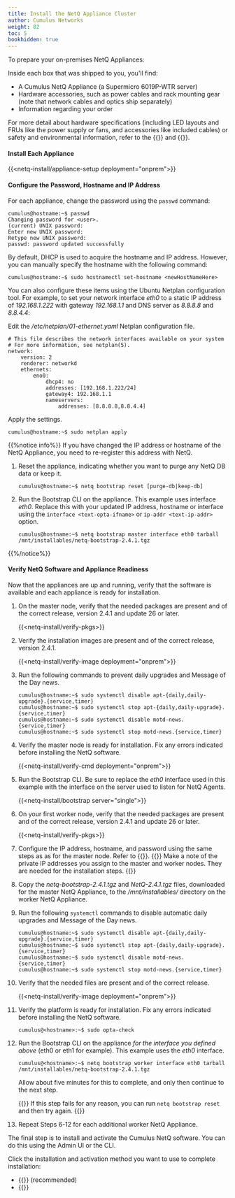 ```yaml
---
title: Install the NetQ Appliance Cluster
author: Cumulus Networks
weight: 82
toc: 5
bookhidden: true
---
```

To prepare your on-premises NetQ Appliances:

Inside each box that was shipped to you, you'll find:

- A Cumulus NetQ Appliance (a Supermicro 6019P-WTR server)
- Hardware accessories, such as power cables and rack mounting gear (note that network cables and optics ship separately)
- Information regarding your order

For more detail about hardware specifications (including LED layouts and FRUs like the power supply or fans, and accessories like included cables) or safety and environmental information, refer to the {{<exlink url="https://www.supermicro.com/manuals/superserver/1U/MNL-1943.pdf" text="user manual">}} and {{<exlink url="https://www.supermicro.com/QuickRefs/superserver/1U/QRG-1943.pdf" text="quick reference guide">}}.

#### Install Each Appliance

{{<netq-install/appliance-setup deployment="onprem">}}

#### Configure the Password, Hostname and IP Address

For each appliance, change the password using the `passwd` command:

```
cumulus@hostname:~$ passwd
Changing password for <user>.
(current) UNIX password:
Enter new UNIX password:
Retype new UNIX password:
passwd: password updated successfully
```

By default, DHCP is used to acquire the hostname and IP address. However, you can manually specify the hostname with the following command:

```
cumulus@hostname:~$ sudo hostnamectl set-hostname <newHostNameHere>
```

You can also configure these items using the Ubuntu Netplan configuration tool. For example, to set your network interface *eth0* to a static IP address of *192.168.1.222* with gateway *192.168.1.1* and DNS server as *8.8.8.8* and *8.8.4.4*:

Edit the */etc/netplan/01-ethernet.yaml* Netplan configuration file.

```
# This file describes the network interfaces available on your system
# For more information, see netplan(5).
network:
    version: 2
    renderer: networkd
    ethernets:
        eno0:
            dhcp4: no
            addresses: [192.168.1.222/24]
            gateway4: 192.168.1.1
            nameservers:
                addresses: [8.8.8.8,8.8.4.4]
```

Apply the settings.

```
cumulus@hostname:~$ sudo netplan apply
```

{{%notice info%}}
If you have changed the IP address or hostname of the NetQ Appliance, you need to re-register this address with NetQ.

1. Reset the appliance, indicating whether you want to purge any NetQ DB data or keep it.

    ```
    cumulus@hostname:~$ netq bootstrap reset [purge-db|keep-db]
    ```

2. Run the Bootstrap CLI on the appliance. This example uses interface *eth0*. Replace this with your updated IP address, hostname or interface using the `interface <text-opta-ifname>` or `ip-addr <text-ip-addr>` option.

    ```
    cumulus@hostname:~$ netq bootstrap master interface eth0 tarball /mnt/installables/netq-bootstrap-2.4.1.tgz
    ```

{{%/notice%}}

#### Verify NetQ Software and Appliance Readiness

Now that the appliances are up and running, verify that the software is available and each appliance is ready for installation.

1. On the master node, verify that the needed packages are present and of the correct release, version 2.4.1 and update 26 or later.

    {{<netq-install/verify-pkgs>}}

2. Verify the installation images are present and of the correct release, version 2.4.1.

    {{<netq-install/verify-image deployment="onprem">}}

3. Run the following commands to prevent daily upgrades and Message of the Day news.

    ```
    cumulus@hostname:~$ sudo systemctl disable apt-{daily,daily-upgrade}.{service,timer}
    cumulus@hostname:~$ sudo systemctl stop apt-{daily,daily-upgrade}.{service,timer}
    cumulus@hostname:~$ sudo systemctl disable motd-news.{service,timer}
    cumulus@hostname:~$ sudo systemctl stop motd-news.{service,timer}
    ```

4. Verify the master node is ready for installation. Fix any errors indicated before installing the NetQ software.

    {{<netq-install/verify-cmd deployment="onprem">}}

5. Run the Bootstrap CLI. Be sure to replace the *eth0* interface used in this example with the interface on the server used to listen for NetQ Agents.

    {{<netq-install/bootstrap server="single">}}

6. On your first worker node, verify that the needed packages are present and of the correct release, version 2.4.1 and update 26 or later.

    {{<netq-install/verify-pkgs>}}

7. Configure the IP address, hostname, and password using the same steps as as for the master node. Refer to {{<link title="#NetQ-Appliance-Setup-clstr-op" text="Configure the Password, Hostname and IP Address">}}.
    {{<notice note>}}
Make a note of the private IP addresses you assign to the master and worker nodes. They are needed for the installation steps.
    {{</notice>}}

8. Copy the *netq-bootstrap-2.4.1.tgz* and *NetQ-2.4.1.tgz* files,  downloaded for the master NetQ Appliance, to the */mnt/installables/* directory on the worker NetQ Appliance.

9. Run the following `systemctl` commands to disable automatic daily upgrades and Message of the Day news.

    ```
    cumulus@hostname:~$ sudo systemctl disable apt-{daily,daily-upgrade}.{service,timer}
    cumulus@hostname:~$ sudo systemctl stop apt-{daily,daily-upgrade}.{service,timer}
    cumulus@hostname:~$ sudo systemctl disable motd-news.{service,timer}
    cumulus@hostname:~$ sudo systemctl stop motd-news.{service,timer}
    ```

10. Verify that the needed files are present and of the correct release.

    {{<netq-install/verify-image deployment="onprem">}}

11. Verify the platform is ready for installation. Fix any errors indicated before installing the NetQ software.

    ```
    cumulus@<hostname>:~$ sudo opta-check
    ```

12. Run the Bootstrap CLI on the appliance *for the interface you defined above* (eth0 or eth1 for example). This example uses the *eth0* interface.

    ```
    cumulus@<hostname>:~$ netq bootstrap worker interface eth0 tarball /mnt/installables/netq-bootstrap-2.4.1.tgz
    ```

    Allow about five minutes for this to complete,  and only then continue to the next step.

    {{<notice tip>}}
If this step fails for any reason, you can run `netq bootstrap reset` and then try again.
    {{</notice>}}

13. Repeat Steps 6-12 for each additional worker NetQ Appliance.

The final step is to install and activate the Cumulus NetQ software.  You can do this using the Admin UI or the CLI.

Click the installation and activation method you want to use to complete installation:

- {{<link title="Install NetQ Using the Admin UI" text="Use the Admin UI">}} (recommended)
- {{<link title="Install NetQ Using the CLI" text="Use the CLI">}}
